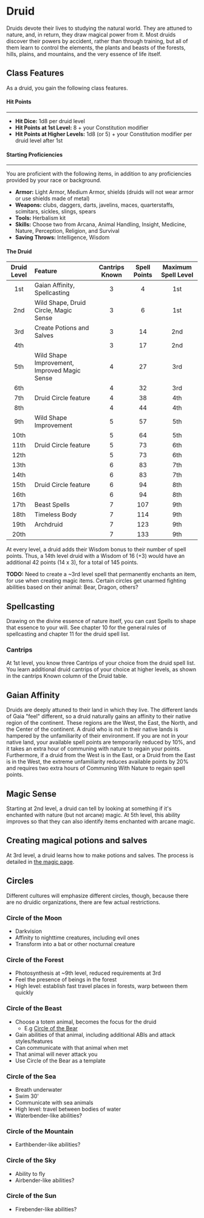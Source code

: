 # Druid

Druids devote their lives to studying the natural world. They are attuned to nature, and, in return, they draw magical power from it.  Most druids discover their powers by accident, rather than through training, but all of them learn to control the elements, the plants and beasts of the forests, hills, plains, and mountains, and the very essence of life itself.

## Class Features

As a druid, you gain the following class features.

#### Hit Points
___
- **Hit Dice:** 1d8 per druid level
- **Hit Points at 1st Level:** 8 + your Constitution modifier
- **Hit Points at Higher Levels:** 1d8 (or 5) + your Constitution modifier per druid level after 1st

#### Starting Proficiencies
___
You are proficient with the following items, in addition to any proficiencies provided by your race or background.

- **Armor:** Light Armor, Medium Armor, shields (druids will not wear armor or use shields made of metal)
- **Weapons:** clubs, daggers, darts, javelins, maces, quarterstaffs, scimitars, sickles, slings, spears
- **Tools:** Herbalism kit
- **Skills:** Choose two from Arcana, Animal Handling, Insight, Medicine, Nature, Perception, Religion, and Survival
- **Saving Throws:** Intelligence, Wisdom

<div class='classTable wide'>

#### The Druid

Druid Level | Feature | Cantrips Known | Spell Points | Maximum Spell Level
:---: | :--- | :---: | :---: | :---:
1st | Gaian Affinity, Spellcasting | 3 | 4 | 1st
2nd | Wild Shape, Druid Circle, Magic Sense | 3 | 6 | 1st
3rd | Create Potions and Salves | 3 | 14 | 2nd
4th | | 3 | 17 | 2nd
5th | Wild Shape Improvement, Improved Magic Sense | 4 | 27 | 3rd
6th | | 4 | 32 | 3rd
7th | Druid Circle feature | 4 | 38 | 4th
8th | | 4 | 44 | 4th
9th | Wild Shape Improvement | 5 | 57 | 5th
10th | | 5 | 64 | 5th
11th | Druid Circle feature | 5 | 73 | 6th
12th | | 5 | 73 | 6th
13th | | 6 | 83 | 7th
14th | | 6 | 83 | 7th
15th | Druid Circle feature | 6 | 94 | 8th
16th | | 6 | 94 | 8th
17th | Beast Spells | 7 | 107 | 9th
18th | Timeless Body | 7 | 114 | 9th
19th | Archdruid | 7 | 123 | 9th
20th | | 7 | 133 | 9th
</div>

At every level, a druid adds their Wisdom bonus to their number of spell points.  Thus, a 14th level druid with a Wisdom of 16 (+3) would have an additional 42 points (14 x 3), for a total of 145 points.

**TODO:** Need to create a ~3rd level spell that permanently enchants an item, for use when creating magic items.
Certain circles get unarmed fighting abilities based on their animal: Bear, Dragon, others?

## Spellcasting

Drawing on the divine essence of nature itself, you can cast Spells to shape that essence to your will. See chapter 10 for the general rules of spellcasting and chapter 11 for the druid spell list.

### Cantrips

At 1st level, you know three Cantrips of your choice from the druid spell list. You learn additional druid cantrips of your choice at higher levels, as shown in the cantrips Known column of the Druid table.

## Gaian Affinity

Druids are deeply attuned to their land in which they live.  The different lands of Gaia "feel" different, so a druid naturally gains an affinity to their native region of the continent.  These regions are the West, the East, the North, and the Center of the continent.  A druid who is not in their native lands is hampered by the unfamiliarity of their environment.  If you are not in your native land, your available spell points are temporarily reduced by 10%, and it takes an extra hour of communing with nature to regain your points.  Furthermore, if a druid from the West is in the East, or a Druid from the East is in the West, the extreme unfamiliarity reduces available points by 20% and requires two extra hours of Communing With Nature to regain spell points.

## Magic Sense

Starting at 2nd level, a druid can tell by looking at something if it's enchanted with nature (but not arcane) magic.  At 5th level, this ability improves so that they can also identify items enchanted with arcane magic.

## Creating magical potions and salves

At 3rd level, a druid learns how to make potions and salves.  The process is detailed in [the magic page](magic.md).

## Circles

Different cultures will emphasize different circles, though, because there are no druidic organizations, there are few actual restrictions.

### Circle of the Moon

* Darkvision
* Affinity to nighttime creatures, including evil ones
* Transform into a bat or other nocturnal creature

### Circle of the Forest

* Photosynthesis at ~9th level, reduced requirements at 3rd
* Feel the presence of beings in the forest
* High level: establish fast travel places in forests, warp between them quickly

### Circle of the Beast

* Choose a totem animal, becomes the focus for the druid
  * E.g [Circle of the Bear](https://drive.google.com/file/d/0ByuMtiayU2p2bm9xNkJkMVhJSjg/view?usp=sharing)
* Gain abilities of that animal, including additional ABIs and attack styles/features
* Can communicate with that animal when met
* That animal will never attack you
* Use Circle of the Bear as a template

### Circle of the Sea

* Breath underwater
* Swim 30'
* Communicate with sea animals
* High level: travel between bodies of water
* Waterbender-like abilities?

### Circle of the Mountain

* Earthbender-like abilities?

### Circle of the Sky

* Ability to fly
* Airbender-like abilities?

### Circle of the Sun

* Firebender-like abilities?

